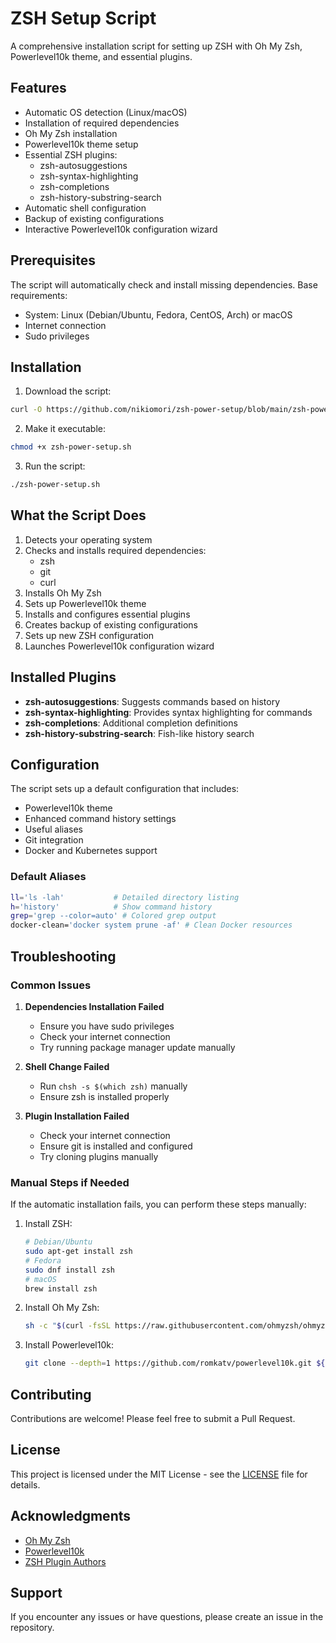 # ZSH Setup Script

A comprehensive installation script for setting up ZSH with Oh My Zsh, Powerlevel10k theme, and essential plugins.

## Features

- Automatic OS detection (Linux/macOS)
- Installation of required dependencies
- Oh My Zsh installation
- Powerlevel10k theme setup
- Essential ZSH plugins:
  - zsh-autosuggestions
  - zsh-syntax-highlighting
  - zsh-completions
  - zsh-history-substring-search
- Automatic shell configuration
- Backup of existing configurations
- Interactive Powerlevel10k configuration wizard

## Prerequisites

The script will automatically check and install missing dependencies. Base requirements:
- System: Linux (Debian/Ubuntu, Fedora, CentOS, Arch) or macOS
- Internet connection
- Sudo privileges

## Installation

1. Download the script:
```bash
curl -O https://github.com/nikiomori/zsh-power-setup/blob/main/zsh-power-setup.sh
```

2. Make it executable:
```bash
chmod +x zsh-power-setup.sh
```

3. Run the script:
```bash
./zsh-power-setup.sh
```

## What the Script Does

1. Detects your operating system
2. Checks and installs required dependencies:
   - zsh
   - git
   - curl
3. Installs Oh My Zsh
4. Sets up Powerlevel10k theme
5. Installs and configures essential plugins
6. Creates backup of existing configurations
7. Sets up new ZSH configuration
8. Launches Powerlevel10k configuration wizard

## Installed Plugins

- **zsh-autosuggestions**: Suggests commands based on history
- **zsh-syntax-highlighting**: Provides syntax highlighting for commands
- **zsh-completions**: Additional completion definitions
- **zsh-history-substring-search**: Fish-like history search

## Configuration

The script sets up a default configuration that includes:
- Powerlevel10k theme
- Enhanced command history settings
- Useful aliases
- Git integration
- Docker and Kubernetes support

### Default Aliases

```bash
ll='ls -lah'           # Detailed directory listing
h='history'            # Show command history
grep='grep --color=auto' # Colored grep output
docker-clean='docker system prune -af' # Clean Docker resources
```

## Troubleshooting

### Common Issues

1. **Dependencies Installation Failed**
   - Ensure you have sudo privileges
   - Check your internet connection
   - Try running package manager update manually

2. **Shell Change Failed**
   - Run `chsh -s $(which zsh)` manually
   - Ensure zsh is installed properly

3. **Plugin Installation Failed**
   - Check your internet connection
   - Ensure git is installed and configured
   - Try cloning plugins manually

### Manual Steps if Needed

If the automatic installation fails, you can perform these steps manually:

1. Install ZSH:
   ```bash
   # Debian/Ubuntu
   sudo apt-get install zsh
   # Fedora
   sudo dnf install zsh
   # macOS
   brew install zsh
   ```

2. Install Oh My Zsh:
   ```bash
   sh -c "$(curl -fsSL https://raw.githubusercontent.com/ohmyzsh/ohmyzsh/master/tools/install.sh)"
   ```

3. Install Powerlevel10k:
   ```bash
   git clone --depth=1 https://github.com/romkatv/powerlevel10k.git ${ZSH_CUSTOM:-$HOME/.oh-my-zsh/custom}/themes/powerlevel10k
   ```

## Contributing

Contributions are welcome! Please feel free to submit a Pull Request.

## License

This project is licensed under the MIT License - see the [LICENSE](LICENSE) file for details.

## Acknowledgments

- [Oh My Zsh](https://ohmyz.sh/)
- [Powerlevel10k](https://github.com/romkatv/powerlevel10k)
- [ZSH Plugin Authors](https://github.com/zsh-users)

## Support

If you encounter any issues or have questions, please create an issue in the repository.
